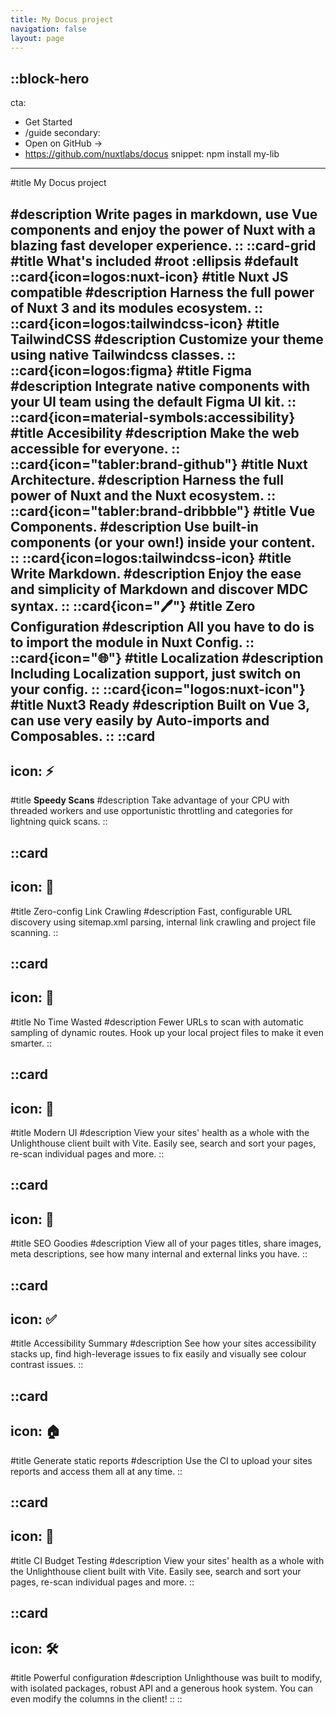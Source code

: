 ```yaml
---
title: My Docus project
navigation: false
layout: page
---
```


::block-hero
---
cta:
  - Get Started
  - /guide
secondary:
  - Open on GitHub →
  - https://github.com/nuxtlabs/docus
snippet: npm install my-lib
---

#title
My Docus project

#description
Write pages in markdown, use Vue components and enjoy the power of Nuxt with a blazing fast developer experience.
::
::card-grid
#title
What's included
#root
:ellipsis
#default
  ::card{icon=logos:nuxt-icon}
  #title
  Nuxt JS compatible 
  #description 
  Harness the full power of Nuxt 3 and its modules ecosystem. 
  ::
  ::card{icon=logos:tailwindcss-icon}
  #title 
  TailwindCSS 
  #description Customize your theme using native Tailwindcss classes.
  ::
  ::card{icon=logos:figma}
  #title 
  Figma 
  #description Integrate native components with your UI team using the default Figma UI kit. 
  ::
  ::card{icon=material-symbols:accessibility} 
  #title 
  Accesibility 
  #description Make the web accessible for everyone.
  ::
  ::card{icon="tabler:brand-github"}
  #title
  Nuxt Architecture.
  #description
  Harness the full power of Nuxt and the Nuxt ecosystem.
  ::
  ::card{icon="tabler:brand-dribbble"}
  #title
  Vue Components.
  #description
  Use built-in components (or your own!) inside your content.
  ::
  ::card{icon=logos:tailwindcss-icon}
  #title
  Write Markdown.
  #description
  Enjoy the ease and simplicity of Markdown and discover MDC syntax.
  ::
  ::card{icon="🖊"}
  #title
  Zero Configuration
  #description
  All you have to do is to import the module in Nuxt Config.
  ::
  ::card{icon="🌐"}
  #title
  Localization
  #description
  Including Localization support, just switch on your config.
  ::
  ::card{icon="logos:nuxt-icon"}
  #title
  Nuxt3 Ready
  #description
  Built on Vue 3, can use very easily by Auto-imports and Composables.
  ::
   ::card
  ---
  icon: ⚡
  ---
  #title
  **Speedy Scans**
  #description
  Take advantage of your CPU with threaded workers and use opportunistic throttling and categories for lightning quick scans.
  ::

  ::card
  ---
  icon: 🐞
  ---
  #title
  Zero-config Link Crawling
  #description
  Fast, configurable URL discovery using sitemap.xml parsing, internal link crawling and project file scanning.
  ::


  ::card
  ---
  icon: 🍣
  ---
  #title
  No Time Wasted
  #description
  Fewer URLs to scan with automatic sampling of dynamic routes. Hook up your local project files to make it even smarter.
  ::

  ::card
  ---
  icon: 🌈
  ---
  #title
  Modern UI
  #description
  View your sites' health as a whole with the Unlighthouse client built with Vite. Easily see, search and sort your pages, re-scan individual pages and more.
  ::

  ::card
  ---
  icon: 🍬️
  ---
  #title
  SEO Goodies
  #description
  View all of your pages titles, share images, meta descriptions, see how many internal and external links you have.
  ::

  ::card
  ---
  icon: ✅️
  ---
  #title
  Accessibility Summary
  #description
  See how your sites accessibility stacks up, find high-leverage issues to fix easily and visually see colour contrast issues.
  ::


  ::card
  ---
  icon: 🏠
  ---
  #title
  Generate static reports
  #description
  Use the CI to upload your sites reports and access them all at any time.
  ::

  ::card
  ---
  icon: 🤖
  ---
  #title
  CI Budget Testing
  #description
  View your sites' health as a whole with the Unlighthouse client built with Vite. Easily see, search and sort your pages, re-scan individual pages and more.
  ::
  
  ::card
  ---
  icon: 🛠
  ---
  #title
  Powerful configuration
  #description
  Unlighthouse was built to modify, with isolated packages, robust API and a generous hook system. You can even modify the columns in the client!
  ::
::
